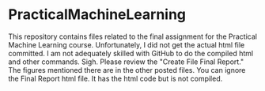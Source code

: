# PracticalMachineLearning
This repository contains files related to the final assignment for the Practical Machine Learning course.
Unfortunately, I did not get the actual html file committed.  I am not adequately skilled with GitHub to do the compiled html
and other commands. Sigh.
Please review the "Create File Final Report."  The figures mentioned there are in the other posted files.  You can 
ignore the Final Report html file.  It has the html code but is not compiled.
